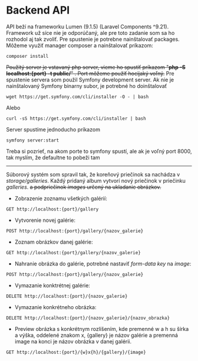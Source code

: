 # Backend API
API beží na frameworku Lumen (9.1.5) (Laravel Components ^9.21). Framework už síce
nie je odporúčaný, ale pre toto zadanie som sa ho rozhodol aj tak zvoliť.
Pre spustenie je potrebne nainštalovať packages. Môžeme využiť manager composer
a nainštalovať príkazom:
```
composer install
```
~~Použitý server je vstavaný php server, 
vieme ho spustiť príkazom "**php -S localhost:{port} -t public/**" . Port môžeme použiť 
hocijaký voľný.~~ Pre spustenie servera som použil Symfony development server. Ak nie je nainštalovaný
Symfony binarny subor, je potrebné ho doinštalovať

```
wget https://get.symfony.com/cli/installer -O - | bash
```
Alebo
```
curl -sS https://get.symfony.com/cli/installer | bash
```
Server spustíme jednoducho príkazom
```
symfony server:start
```
Treba si pozrieť, na akom porte to symfony spustí, ale ak je voľný port 8000, tak myslím, že defaultne to pobeži tam

---
Súborový systém som spravil tak, že koreňový priečinok sa nachádza v 
*storage/galleries*. Každý pridaný album vytvorí nový priečinok v priečinku *galleries*.
~~a podpriečinok *images* určený na ukladanie obrázkov.~~

- Zobrazenie zoznamu všetkých galérií:
```shell
GET http://localhost:{port}/gallery
```

- Vytvorenie novej galérie:  
```shell
POST http://localhost:{port}/gallery/{nazov_galerie}
```

- Zoznam obrázkov danej galérie:
```shell
GET http://localhost:{port}/gallery/{nazov_galerie}
```

- Nahranie obrázka do galérie, potrebné nastaviť *form-data key* na *image*:


```shell
POST http://localhost:{port}/gallery/{nazov_galerie}
```

- Vymazanie konktrétnej galérie:
```shell
DELETE http://localhost:{port}/{nazov_galerie}
```

- Vymazanie konkrétneho obrázka:
```shell
DELETE http://localhost:{port}/{nazov_galerie}/{nazov_obrazka}
```

- Preview obrázka s konkrétnym rozlíšením, kde premenné w a h su šírka a výška, oddelené znakom x, {gallery} je názov galérie a premenná image na konci
je názov obrázka v danej galérii.
```shell
GET http://localhost:{port}/{w}x{h}/{gallery}/{image}
```
